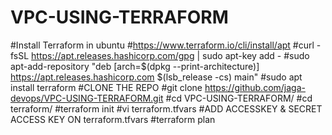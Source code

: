 # VPC-USING-TERRAFORM

#Install Terraform in ubuntu
#https://www.terraform.io/cli/install/apt
#curl -fsSL https://apt.releases.hashicorp.com/gpg | sudo apt-key add -
#sudo apt-add-repository "deb [arch=$(dpkg --print-architecture)] https://apt.releases.hashicorp.com $(lsb_release -cs) main"
#sudo apt install terraform
#CLONE THE REPO
#git clone https://github.com/jaga-devops/VPC-USING-TERRAFORM.git
#cd VPC-USING-TERRAFORM/
#cd terraform/
#terraform init
#vi terraform.tfvars
#ADD ACCESSKEY & SECRET ACCESS KEY ON terraform.tfvars
#terraform plan
